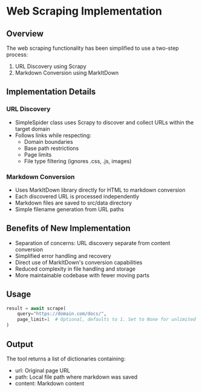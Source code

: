 # Web Scraping Implementation

## Overview
The web scraping functionality has been simplified to use a two-step process:
1. URL Discovery using Scrapy
2. Markdown Conversion using MarkItDown

## Implementation Details

### URL Discovery
- SimpleSpider class uses Scrapy to discover and collect URLs within the target domain
- Follows links while respecting:
  - Domain boundaries
  - Base path restrictions
  - Page limits
  - File type filtering (ignores .css, .js, images)

### Markdown Conversion
- Uses MarkItDown library directly for HTML to markdown conversion
- Each discovered URL is processed independently
- Markdown files are saved to src/data directory
- Simple filename generation from URL paths

## Benefits of New Implementation
- Separation of concerns: URL discovery separate from content conversion
- Simplified error handling and recovery
- Direct use of MarkItDown's conversion capabilities
- Reduced complexity in file handling and storage
- More maintainable codebase with fewer moving parts

## Usage
```python
result = await scrape(
    query="https://domain.com/docs/",
    page_limit=1  # Optional, defaults to 1. Set to None for unlimited pages
)
```

## Output
The tool returns a list of dictionaries containing:
- url: Original page URL
- path: Local file path where markdown was saved
- content: Markdown content

